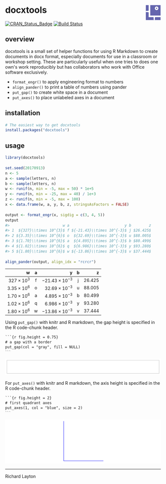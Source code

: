 
docxtools <img src="man/figures/logo.png" align="right" />
==========================================================

[![CRAN\_Status\_Badge](http://www.r-pkg.org/badges/version/docxtools)](http://cran.r-project.org/package=docxtools) [![Build Status](https://travis-ci.org/graphdr/docxtools.svg?branch=master)](https://travis-ci.org/graphdr/docxtools)

overview
--------

docxtools is a small set of helper functions for using R Markdown to create documents in docx format, especially documents for use in a classroom or workshop setting. These are particularly useful when one tries to does one own's work reproducibly but has collaborators who work with Office software exclusively.

-   `format_engr()` to apply engineering format to numbers
-   `align_pander()` to print a table of numbers using pander
-   `put_gap()` to create white space in a document
-   `put_axes()` to place unlabeled axes in a document

installation
------------

``` r
# The easiest way to get docxtools
install.packages("docxtools")
```

usage
-----

``` r
library(docxtools)

set.seed(20170913)
n <- 5
a <- sample(letters, n)
b <- sample(letters, n)
w <- runif(n, min = -5, max = 50) * 1e+5
y <- runif(n, min = -25, max = 40) / 1e+3
z <- runif(n, min = -5, max = 100)
x <- data.frame(w, a, y, b, z, stringsAsFactors = FALSE)

output <- format_engr(x, sigdig = c(3, 4, 5))
output
#>                        w a                         y b        z
#> 1  ${327}\\times 10^{3}$ f ${-21.43}\\times 10^{-3}$ j $26.425$
#> 2 ${3.35}\\times 10^{6}$ o  ${32.69}\\times 10^{-3}$ u $88.005$
#> 3 ${1.70}\\times 10^{6}$ a  ${4.895}\\times 10^{-3}$ b $80.499$
#> 4 ${1.02}\\times 10^{6}$ q  ${6.986}\\times 10^{-3}$ y $93.280$
#> 5 ${1.80}\\times 10^{6}$ w ${-13.86}\\times 10^{-3}$ v $37.444$

align_pander(output, align_idx = "rcrcr")
```

|                      w|  a  |                         y|  b  |       z|
|----------------------:|:---:|-------------------------:|:---:|-------:|
|   327 × 10<sup>3</sup>|  f  |  −21.43 × 10<sup>−3</sup>|  j  |  26.425|
|  3.35 × 10<sup>6</sup>|  o  |   32.69 × 10<sup>−3</sup>|  u  |  88.005|
|  1.70 × 10<sup>6</sup>|  a  |   4.895 × 10<sup>−3</sup>|  b  |  80.499|
|  1.02 × 10<sup>6</sup>|  q  |   6.986 × 10<sup>−3</sup>|  y  |  93.280|
|  1.80 × 10<sup>6</sup>|  w  |  −13.86 × 10<sup>−3</sup>|  v  |  37.444|

Using `put_gap()` with knitr and R markdown, the gap height is specified in the R code-chunk header.

<pre class="r"><code>```{r fig.height = 0.75}
# a gap with a border
put_gap(col = "gray", fill = NULL)
<code>```</code></code></pre>
![](images/README-unnamed-chunk-4-1.png)

For `put_axes()` with knitr and R markdown, the axis height is specified in the R code-chunk header.

<pre class="r"><code>```{r fig.height = 2}
# first quadrant axes
put_axes(1, col = "blue", size = 2)
<code>```</code></code></pre>
![](images/README-unnamed-chunk-5-1.png)

------------------------------------------------------------------------

Richard Layton

